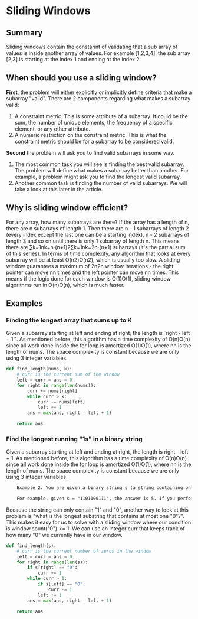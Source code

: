 # Sliding Windows

## Summary

Sliding windows contain the constarint of validating that a sub array of values is inside another array of values. For example [1,2,3,4], the sub array [2,3] is starting at the index 1 and ending at the index 2.

## When should you use a sliding window?

**First**, the problem will either explicitly or implicitly define criteria that make a subarray "valid". There are 2 components regarding what makes a subarray valid:

   1. A constraint metric. This is some attribute of a subarray. It could be the sum, the number of unique elements, the frequency of a specific element, or any other attribute.
   2. A numeric restriction on the constraint metric. This is what the constraint metric should be for a subarray to be considered valid.

**Second** the problem will ask you to find valid subarrays in some way.

   1. The most common task you will see is finding the best valid subarray. The problem will define what makes a subarray better than another. For example, a problem might ask you to find the longest valid subarray.
   2. Another common task is finding the number of valid subarrays. We will take a look at this later in the article.


## Why is sliding window efficient?

For any array, how many subarrays are there? If the array has a length of n, there are n subarrays of length 1. Then there are n - 1 subarrays of length 2 (every index except the last one can be a starting index), n - 2 subarrays of length 3 and so on until there is only 1 subarray of length n. This means there are ∑k=1nk=n⋅(n+1)2∑k=1n​k=2n⋅(n+1)​ subarrays (it's the partial sum of this series). In terms of time complexity, any algorithm that looks at every subarray will be at least O(n2)O(n2), which is usually too slow. A sliding window guarantees a maximum of 2n2n window iterations - the right pointer can move nn times and the left pointer can move nn times. This means if the logic done for each window is O(1)O(1), sliding window algorithms run in O(n)O(n), which is much faster.


## Examples

### Finding the longest array that sums up to K

Given a subarray starting at left and ending at right, the length is `right - left + 1``. As mentioned before, this algorithm has a time complexity of O(n)O(n) since all work done inside the for loop is amortized O(1)O(1), where nn is the length of nums. The space complexity is constant because we are only using 3 integer variables.

```python
def find_length(nums, k):
    # curr is the current sum of the window
    left = curr = ans = 0
    for right in range(len(nums)):
        curr += nums[right]
        while curr > k:
            curr -= nums[left]
            left += 1
        ans = max(ans, right - left + 1)
    
    return ans
```


### Find the longest running "1s" in a binary string

Given a subarray starting at left and ending at right, the length is right - left + 1. As mentioned before, this algorithm has a time complexity of O(n)O(n) since all work done inside the for loop is amortized O(1)O(1), where nn is the length of nums. The space complexity is constant because we are only using 3 integer variables.


```txt
    Example 2: You are given a binary string s (a string containing only "0" and "1"). You may choose up to one "0" and flip it to a "1". What is the length of the longest substring achievable that contains only "1"?

    For example, given s = "1101100111", the answer is 5. If you perform the flip at index 2, the string becomes 1111100111.
```

Because the string can only contain "1" and "0", another way to look at this problem is "what is the longest substring that contains at most one "0"?". This makes it easy for us to solve with a sliding window where our condition is window.count("0") <= 1. We can use an integer curr that keeps track of how many "0" we currently have in our window.


```python
def find_length(s):
    # curr is the current number of zeros in the window
    left = curr = ans = 0 
    for right in range(len(s)):
        if s[right] == "0":
            curr += 1
        while curr > 1:
            if s[left] == "0":
                curr -= 1
            left += 1
        ans = max(ans, right - left + 1)
    
    return ans
```
